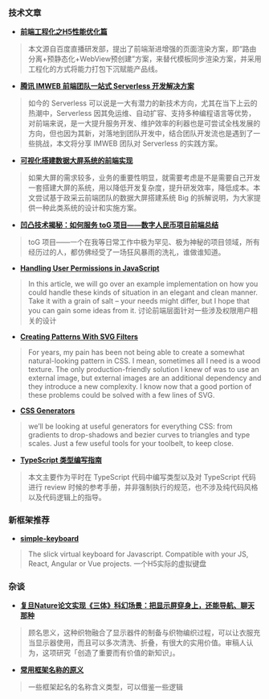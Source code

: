 
### 技术文章

+ **[前端工程化之H5性能优化篇](https://mp.weixin.qq.com/s/PkMvl2FIE_3PAIzU4kEz5w)**

>  本文源自百度直播研发部，提出了前端渐进增强的页面渲染方案，即“路由分离+预静态化+WebView预创建”方案，来替代模板同步渲染方案，并采用工程化的方式将能力打包下沉赋能产品线。

+ **[腾讯 IMWEB 前端团队一站式 Serverless 开发解决方案](https://mp.weixin.qq.com/s/VbHib2pla25zjeZxwKve_Q)**

>  如今的 Serverless 可以说是一大有潜力的新技术方向，尤其在当下上云的热潮中，Serverless 因其免运维、自动扩容、支持多种编程语言等优势，对前端来说，是一大提升服务开发、维护效率的利器也是可尝试全栈发展的方向，但也因为其新，对落地到团队开发中，结合团队开发流也是遇到了一些挑战，本文将分享 IMWEB 团队对 Serverless 的实践方案。


+ **[可视化搭建数据大屏系统的前端实现](https://www.infoq.cn/article/wXw1cD4GVfqyxitbx1jO)**

>  如果大屏的需求较多，业务的重要性明显，就需要考虑是不是需要自己开发一套搭建大屏的系统，用以降低开发复杂度，提升研发效率，降低成本。本文尝试基于政采云前端团队的数据大屏搭建系统 Big 的拆解说明，为大家提供一种此类系统的设计和实施方案。

+ **[凹凸技术揭秘：如何服务 toG 项目——数字人民币项目前端总结](https://my.oschina.net/o2team/blog/4988750)**

>  toG 项目——一个在我等日常工作中极为罕见、极为神秘的项目领域，所有经历过的人，都仿佛经受了一场狂风暴雨的洗礼，谁做谁知道。


+ **[Handling User Permissions in JavaScript](https://css-tricks.com/handling-user-permissions-in-javascript/)**

>  In this article, we will go over an example implementation on how you could handle these kinds of situation in an elegant and clean manner. Take it with a grain of salt – your needs might differ, but I hope that you can gain some ideas from it. 讨论前端层面针对一些涉及权限用户相关的设计

+ **[Creating Patterns With SVG Filters](https://css-tricks.com/creating-patterns-with-svg-filters/)**

>  For years, my pain has been not being able to create a somewhat natural-looking pattern in CSS. I mean, sometimes all I need is a wood texture. The only production-friendly solution I knew of was to use an external image, but external images are an additional dependency and they introduce a new complexity.
I know now that a good portion of these problems could be solved with a few lines of SVG.

+ **[CSS Generators](https://www.smashingmagazine.com/2021/03/css-generators/)**

>  we’ll be looking at useful generators for everything CSS: from gradients to drop-shadows and bezier curves to triangles and type scales. Just a few useful tools for your toolbelt, to keep close.


+ **[TypeScript 类型编写指南](https://gist.github.com/pissang/4d1cced7b7d32de41f9a815c27e4490e)**

>  本文主要作为平时在 TypeScript 代码中编写类型以及对 TypeScript 代码进行 review 时候的参考手册，并非强制执行的规范，也不涉及纯代码风格以及代码逻辑上的指导。




### 新框架推荐


+ **[simple-keyboard](https://github.com/hodgef/simple-keyboard)**


> The slick virtual keyboard for Javascript. Compatible with your JS, React, Angular or Vue projects. 一个H5实际的虚拟键盘


### 杂谈

+ **[复旦Nature论文实现《三体》科幻场景：把显示屏穿身上，还能导航、聊天那种](https://www.jiqizhixin.com/articles/2021-03-11-4)**

>  顾名思义，这种织物融合了显示器件的制备与织物编织过程，可以让衣服充当显示器使用，而且可以多次清洗、折叠，有很大的实用价值。审稿人认为，这项研究「创造了重要而有价值的新知识」。


+ **[常用框架名称的原义](https://www.thestrangeroots.com/posts/)**


> 一些框架起名的名称含义类型，可以借鉴一些逻辑
